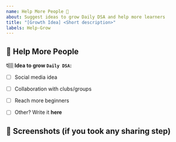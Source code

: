 ```yaml
---
name: Help More People 📢
about: Suggest ideas to grow Daily DSA and help more learners
title: "[Growth Idea] <Short description>"
labels: Help-Grow
---
```


## 📢 Help More People

**👇🏼 Idea to grow `Daily DSA`:**  
<!-- What can we try? -->

- [ ] Social media idea  
- [ ] Collaboration with clubs/groups  
- [ ] Reach more beginners  
- [ ] Other? Write it **here**


## 📸 Screenshots (if you took any sharing step)
<!-- Upload image here! -->
